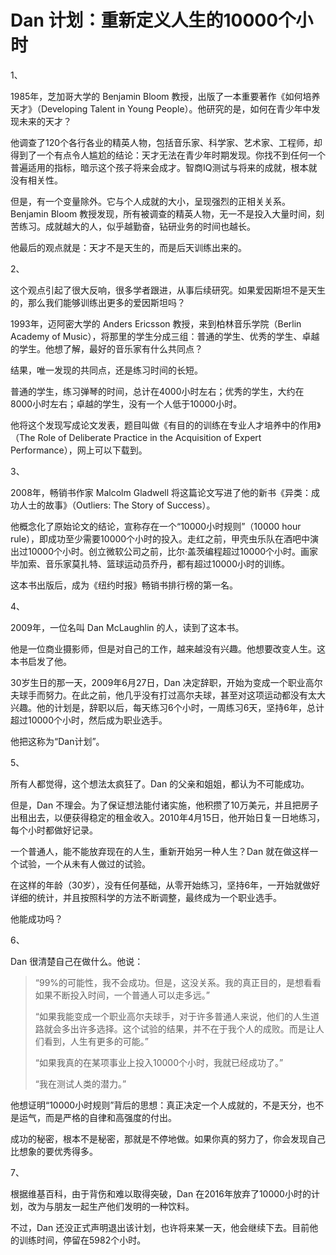 # Dan 计划：重新定义人生的10000个小时

1、

1985年，芝加哥大学的 Benjamin Bloom 教授，出版了一本重要著作《如何培养天才》（Developing Talent in Young People）。他研究的是，如何在青少年中发现未来的天才？

他调查了120个各行各业的精英人物，包括音乐家、科学家、艺术家、工程师，却得到了一个有点令人尴尬的结论：天才无法在青少年时期发现。你找不到任何一个普遍适用的指标，暗示这个孩子将来会成才。智商IQ测试与将来的成就，根本就没有相关性。

但是，有一个变量除外。它与个人成就的大小，呈现强烈的正相关关系。Benjamin Bloom 教授发现，所有被调查的精英人物，无一不是投入大量时间，刻苦练习。成就越大的人，似乎越勤奋，钻研业务的时间也越长。

他最后的观点就是：天才不是天生的，而是后天训练出来的。

2、

这个观点引起了很大反响，很多学者跟进，从事后续研究。如果爱因斯坦不是天生的，那么我们能够训练出更多的爱因斯坦吗？

1993年，迈阿密大学的 Anders Ericsson 教授，来到柏林音乐学院（Berlin Academy of Music），将那里的学生分成三组：普通的学生、优秀的学生、卓越的学生。他想了解，最好的音乐家有什么共同点？

结果，唯一发现的共同点，还是练习时间的长短。

普通的学生，练习弹琴的时间，总计在4000小时左右；优秀的学生，大约在8000小时左右；卓越的学生，没有一个人低于10000小时。

他将这个发现写成论文发表，题目叫做《有目的的训练在专业人才培养中的作用》（The Role of Deliberate Practice in the Acquisition of Expert Performance），网上可以下载到。

3、

2008年，畅销书作家 Malcolm Gladwell 将这篇论文写进了他的新书《异类：成功人士的故事》（Outliers: The Story of Success）。

他概念化了原始论文的结论，宣称存在一个“10000小时规则”（10000 hour rule），即成功至少需要10000个小时的投入。走红之前，甲壳虫乐队在酒吧中演出过10000个小时。创立微软公司之前，比尔·盖茨编程超过10000个小时。画家毕加索、音乐家莫扎特、篮球运动员乔丹，都有超过10000小时的训练。

这本书出版后，成为《纽约时报》畅销书排行榜的第一名。

4、

2009年，一位名叫 Dan McLaughlin 的人，读到了这本书。

他是一位商业摄影师，但是对自己的工作，越来越没有兴趣。他想要改变人生。这本书启发了他。

30岁生日的那一天，2009年6月27日，Dan 决定辞职，开始为变成一个职业高尔夫球手而努力。在此之前，他几乎没有打过高尔夫球，甚至对这项运动都没有太大兴趣。他的计划是，辞职以后，每天练习6个小时，一周练习6天，坚持6年，总计超过10000个小时，然后成为职业选手。

他把这称为“Dan计划”。

5、

所有人都觉得，这个想法太疯狂了。Dan 的父亲和姐姐，都认为不可能成功。

但是，Dan 不理会。为了保证想法能付诸实施，他积攒了10万美元，并且把房子出租出去，以便获得稳定的租金收入。2010年4月15日，他开始日复一日地练习，每个小时都做好记录。

一个普通人，能不能放弃现在的人生，重新开始另一种人生？Dan 就在做这样一个试验，一个从未有人做过的试验。

在这样的年龄（30岁），没有任何基础，从零开始练习，坚持6年，一开始就做好详细的统计，并且按照科学的方法不断调整，最终成为一个职业选手。

他能成功吗？

6、

Dan 很清楚自己在做什么。他说：

> “99%的可能性，我不会成功。但是，这没关系。我的真正目的，是想看看如果不断投入时间，一个普通人可以走多远。”
>
> “如果我能变成一个职业高尔夫球手，对于许多普通人来说，他们的人生道路就会多出许多选择。这个试验的结果，并不在于我个人的成败。而是让人们看到，人生有更多的可能。”
>
> “如果我真的在某项事业上投入10000个小时，我就已经成功了。”
>
> “我在测试人类的潜力。”

他想证明“10000小时规则”背后的思想：真正决定一个人成就的，不是天分，也不是运气，而是严格的自律和高强度的付出。

成功的秘密，根本不是秘密，那就是不停地做。如果你真的努力了，你会发现自己比想象的要优秀得多。

7、

根据维基百科，由于背伤和难以取得突破，Dan 在2016年放弃了10000小时的计划，改为与朋友一起生产他们发明的一种饮料。

不过，Dan 还没正式声明退出该计划，也许将来某一天，他会继续下去。目前他的训练时间，停留在5982个小时。

